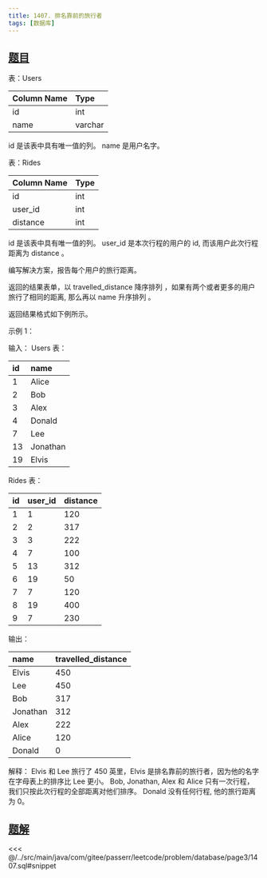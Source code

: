 ```yaml
---
title: 1407. 排名靠前的旅行者
tags: [数据库]
---
```


## [题目](https://leetcode.cn/problems/top-travellers/)

表：Users

| Column Name | Type    |
|:------------|:--------|
| id          | int     |
| name        | varchar |

id 是该表中具有唯一值的列。
name 是用户名字。


表：Rides

| Column Name | Type |
|:------------|:-----|
| id          | int  |
| user_id     | int  |
| distance    | int  |

id 是该表中具有唯一值的列。
user_id 是本次行程的用户的 id, 而该用户此次行程距离为 distance 。


编写解决方案，报告每个用户的旅行距离。

返回的结果表单，以 travelled_distance 降序排列 ，如果有两个或者更多的用户旅行了相同的距离, 那么再以 name 升序排列 。

返回结果格式如下例所示。



示例 1：

输入：
Users 表：

| id  | name     |
|:----|:---------|
| 1   | Alice    |
| 2   | Bob      |
| 3   | Alex     |
| 4   | Donald   |
| 7   | Lee      |
| 13  | Jonathan |
| 19  | Elvis    |

Rides 表：

| id  | user_id | distance |
|:----|:--------|:---------|
| 1   | 1       | 120      |
| 2   | 2       | 317      |
| 3   | 3       | 222      |
| 4   | 7       | 100      |
| 5   | 13      | 312      |
| 6   | 19      | 50       |
| 7   | 7       | 120      |
| 8   | 19      | 400      |
| 9   | 7       | 230      |

输出：

| name     | travelled_distance |
|:---------|:-------------------|
| Elvis    | 450                |
| Lee      | 450                |
| Bob      | 317                |
| Jonathan | 312                |
| Alex     | 222                |
| Alice    | 120                |
| Donald   | 0                  |

解释：
Elvis 和 Lee 旅行了 450 英里，Elvis 是排名靠前的旅行者，因为他的名字在字母表上的排序比 Lee 更小。
Bob, Jonathan, Alex 和 Alice 只有一次行程，我们只按此次行程的全部距离对他们排序。
Donald 没有任何行程, 他的旅行距离为 0。

## [题解](https://github.com/PasseRR/JavaLeetCode/blob/master/src/main/java/com/gitee/passerr/leetcode/problem/database/page3/1407.sql)

<<< @/../src/main/java/com/gitee/passerr/leetcode/problem/database/page3/1407.sql#snippet
